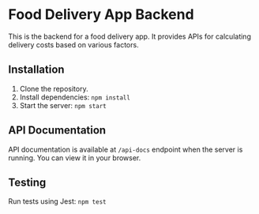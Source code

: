 # Food Delivery App Backend

This is the backend for a food delivery app. It provides APIs for calculating delivery costs based on various factors.

## Installation

1. Clone the repository.
2. Install dependencies: `npm install`
3. Start the server: `npm start`

## API Documentation

API documentation is available at `/api-docs` endpoint when the server is running. You can view it in your browser.

## Testing

Run tests using Jest: `npm test`
